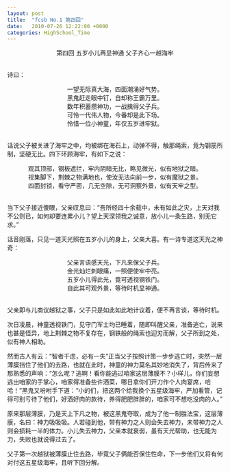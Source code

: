```yaml
---
layout: post
title:  "fcsb No.1 第四回"
date:   2010-07-26 12:22:00 +0000
categories: HighSchool_Time
---
```


<div align='center'>
第四回 五岁小儿再显神通 父子齐心一越海牢<!--excerpt--><br>
<br>
</div>

诗曰：

<div align='center'>
一望无际真大海，四面潮涌好气势。<br>
黑鬼赶走眼中钉，自却称王霸万里。<br>
数年积蓄攒神功，一战擒得父子兵。<br>
可怜一代伟人物，今番却是此下场。<br>
怜惜一位小神童，年仅五岁进牢狱。<br>
<br>
</div>

话说父子被关进了海牢之中，均被绑在海石上，动弹不得，触那绳索，竟为钢筋所制，坚硬无比。四下环顾海牢，有如下之说：   

<div align='center'>
观其顶部，钢板遮拦，牢内阴暗无比，略见微光，似有地狱之暗。<br>
视集脚下，荆棘之物满地也，使汝无法向前一步，似有魔狱之景。<br>
四面封锁，看守严密，几无空隙，无可洞察外景，似有天牢之型。<br>
<br>
</div>

当下父子接近傻眼，父亲叹息曰：“吾所经四十余载中，未有如此之灾，上天对我不公则已，如何却要连累小儿？望上天深领我之诚意，放小儿一条生路，别无它求。”

话音刚落，只见一道天光照在五岁小儿的身上，父亲大喜。有一诗专道这天光之神奇：

<div align='center'>
父亲言语感天光，下凡来保父子兵。<br>
金光灿烂刺眼痛，一照便使牢中亮。<br>
五岁小儿得此光，竟可透视钢铁门。<br>
自此其可观外景，等待时机显神通。<br>
<br>
</div>

父亲即与儿商议越狱之事，父子只是如此如此地计议着，便不再言谈，等待时机。

次日凌晨，神童透视铁门，见守门军士均已睡着，随即叫醒父亲，准备逃亡，说来也甚是怪异，地上荆棘之物不复存在，钢铁般的绳索也迎刃而解，父子所到之处，似有神人相助。

然而古人有云：“智者千虑，必有一失”正当父子按照计策一步步逃亡时，突然一层薄膜挡住了他们的去路，也就在此时，神童的神力莫名其妙地消失了，背后传来了那熟悉的声响：“怎么呢？逃啊！看你能逃过咱家这层薄膜不？小样儿，你们妄想逃出咱家的手掌心，咱家得准备些许酒菜，哪日拿你们开刀作个人肉宴席，哈哈！”黑鬼又吩咐手下道：“小的们，把这两个给我换个五星级海牢，严加看管，记得可别亏待了他们，好酒好肉的款待，养得肥肥胖胖的，咱家可不想吃没肉的人。”

原来那层薄膜，乃是天上下凡之物，被这黑鬼夺取，成为了他一制胜法宝，这层薄膜，名曰：神力吸吸吸。人若碰到他，带有神力之人则会失去神力，未带神力之人则会损耗一半的体力。小儿失去神力，父亲本就衰弱，虽有天光帮助，也无能为力，失败也就说得过去了。

父子第一次越狱被薄膜止住去路，毕竟父子俩能否保住性命，下一步他们又将有何对付这五星级海牢，且听下回分解。